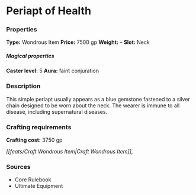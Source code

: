 ﻿---
Title: "Periapt of Health"
Type: "Wondrous Item"
Price: "7500 gp"
Weight: "–"
Slot: "Neck"
Caster level: "5"
Aura: "faint conjuration"
Description: |
  "This simple periapt usually appears as a blue gemstone fastened to a silver chain designed to be worn about the neck. The wearer is immune to all disease, including supernatural diseases."
Crafting cost: "3750 gp"
Sources: "['Core Rulebook', 'Ultimate Equipment']"
---

# Periapt of Health

### Properties

**Type:** Wondrous Item **Price:** 7500 gp **Weight:** – **Slot:** Neck

##### Magical properties

**Caster level:** 5 **Aura:** faint conjuration

### Description

This simple periapt usually appears as a blue gemstone fastened to a silver chain designed to be worn about the neck. The wearer is immune to all disease, including supernatural diseases.

### Crafting requirements

**Crafting cost:** 3750 gp

_[[feats/Craft Wondrous Item|Craft Wondrous Item]]_,

### Sources

* Core Rulebook
* Ultimate Equipment